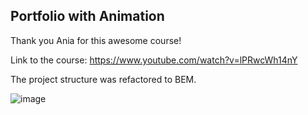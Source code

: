 ## Portfolio with Animation

Thank you Ania for this awesome course! 

Link to the course: https://www.youtube.com/watch?v=lPRwcWh14nY

The project structure was refactored to BEM.

![image](https://user-images.githubusercontent.com/92729800/204247963-ec8fd887-f6db-40c3-a2bb-4ac3bf8a097b.png)
